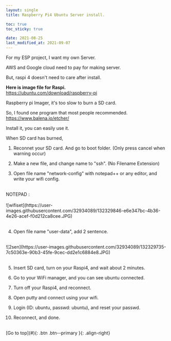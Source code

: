 ```yaml
---
layout: single
title: Raspberry Pi4 Ubuntu Server install.

toc: true
toc_sticky: true

date: 2021-08-25
last_modified_at: 2021-09-07
---
```


For my ESP project, I want my own Server. <br>

AWS and Google cloud need to pay for making server. <br>

But, raspi 4 doesn't need to care after install. <br>

**Here is image file for Raspi.**  <br>
<https://ubuntu.com/download/raspberry-pi> <br>

Raspberry pi Imager, it's too slow to burn a SD card. <br>

So, I found one program that most people recommended. <br> 
<https://www.balena.io/etcher/> <br>

Install it, you can easily use it. <br>

When SD card has burned, <br>

1. Reconnet your SD card. And go to boot folder. (Only press cancel when warning occur)

2. Make a new file, and change name to "ssh". (No Filename Extension)

3. Open file name "network-config" with notepad++ or any editor, and write your wifi config. <br>
<br>
NOTEPAD : <https://notepad-plus-plus.org/downloads/> <br>
<br> 
![wifiset](https://user-images.githubusercontent.com/32934089/132329846-e6e347bc-4b36-4e26-acef-f0d212ca8cee.JPG) 
<br>
<br>

4. Open file name "user-data", add 2 sentence. <br>
<br> 
![2sen](https://user-images.githubusercontent.com/32934089/132329735-7c50363e-90b3-45fe-9cec-dd2e1c6884e8.JPG) 
<br>
<br>

5. Insert SD card, turn on your Raspi4, and wait about 2 minutes. <br>

6. Go to your WiFi manager, and you can see ubuntu connected. <br>

7. Turn off your Raspi4, and reconnect. <br>

8. Open putty and connect using your wifi. <br>

9. Login (ID: ubuntu, passwd: ubuntu), and reset your passwd. <br>

10. Reconnect, and done. <br>

<br>
[Go to top](#){: .btn .btn--primary }{: .align-right}
